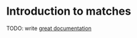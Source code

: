 # Introduction to matches

TODO: write [great documentation](http://jacobian.org/writing/what-to-write/)
